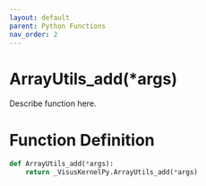 ```yaml
---
layout: default
parent: Python Functions
nav_order: 2
---
```


# ArrayUtils_add(*args)

Describe function here.

# Function Definition

```python
def ArrayUtils_add(*args):
    return _VisusKernelPy.ArrayUtils_add(*args)
```